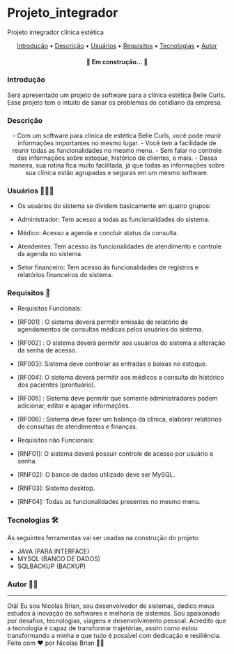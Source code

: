 # Projeto_integrador
Projeto integrador clínica estética
<p align="center">
 <a href="#introducao">Introdução</a> •
 <a href="#decricao">Descrição</a> •
 <a href="#usuarios">Usuários</a> •
 <a href="#requisitos">Requisitos</a> •
 <a href="#tecnologias">Tecnologias</a> • 
 <a href="#autor">Autor</a> 
</p>

<h4 align="center"> 
	🚧 Em construção...  🚧
</h4>

### Introdução
Será apresentado um projeto de software para a clínica estética Belle Curls.
Esse projeto tem o intuito de sanar os problemas do cotidiano da empresa.

### Descrição
<p align="center">- Com um software para clínica de estética Belle Curls, você pode reunir informações importantes no mesmo lugar.
- Você tem a facilidade de reunir todas as funcionalidades no mesmo menu.
- Sem falar no controle das informações sobre estoque, histórico de clientes, e mais.
- Dessa maneira, sua rotina fica muito facilitada, já que todas as informações sobre sua clínica estão agrupadas e seguras em um mesmo software.</p>

### Usuários 👨‍👩‍👦	
- Os usuários do sistema se dividem basicamente em quatro grupos:

- Administrador: Tem acesso a todas as funcionalidades do sistema.

- Médico: Acesso a agenda e concluir status da consulta. 

- Atendentes: Tem acesso ás funcionalidades de atendimento e controle da agenda no sistema.

- Setor financeiro: Tem acesso ás funcionalidades de registros e relatórios financeiros do sistema.

### Requisitos :receipt:
- Requisitos Funcionais: 
- [RF001] : O sistema deverá permitir emissão de relatório de agendamentos de consultas médicas pelos usuários do sistema. 
- [RF002] : O sistema deverá permitir aos usuários do sistema a alteração da senha de acesso.
- [RF003]: Sistema deve controlar as entradas e baixas no estoque.
- [RF004]: O sistema deverá permitir aos médicos a consulta do histórico dos pacientes (prontuário).
- [RF005] : Sistema deve permitir que somente administradores podem adicionar, editar e apagar informações. 
- [RF006] : Sistema deve fazer um balanço da clínica, elaborar relatórios de consultas de atendimentos e finanças.

- Requisitos não Funcionais: 
- [RNF01]: O sistema deverá possuir controle de acesso por usuário e senha.
- [RNF02]: O banco de dados utilizado deve ser MySQL.
- [RNF03]: Sistema desktop.
- [RNF04]: Todas as funcionalidades presentes no mesmo menu. 

### Tecnologias 🛠

As seguintes ferramentas vai ser usadas na construção do projeto:

- JAVA (PARA INTERFACE)
- MYSQL (BANCO DE DADOS)
- SQLBACKUP (BACKUP)


### Autor :man_technologist:
---
Olá! Eu sou Nicolas Brian, sou desenvolvedor de sistemas, dedico meus estudos á inovação de softwares e melhoria de sistemas. 
Sou apaixonado por desafios, tecnologias, viagens e desenvolvimento pessoal.
Acredito que a tecnologia é capaz de transformar trajetórias, assim como estou transformando a minha e que tudo é possível com dedicação e resiliência.
Feito com ❤️ por Nicolas Brian 👋🏽 


